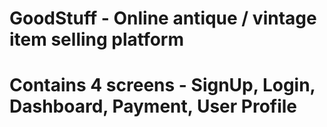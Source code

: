 # GoodStuff - Online antique / vintage item selling platform
# Contains 4 screens - SignUp, Login, Dashboard, Payment, User Profile
